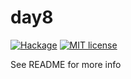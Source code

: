 # day8

[![Hackage](https://img.shields.io/hackage/v/day8.svg?logo=haskell)](https://hackage.haskell.org/package/day8)
[![MIT license](https://img.shields.io/badge/license-MIT-blue.svg)](LICENSE)

See README for more info
